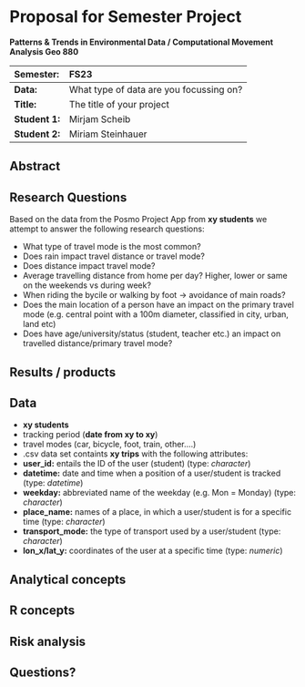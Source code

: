 # Proposal for Semester Project

**Patterns & Trends in Environmental Data / Computational Movement
Analysis Geo 880**

| Semester:      | FS23                                     |
|:---------------|:---------------------------------------- |
| **Data:**      | What type of data are you focussing on?  |
| **Title:**     | The title of your project                |
| **Student 1:** | Mirjam Scheib                            |
| **Student 2:** | Miriam Steinhauer                        |

## Abstract 
<!-- (50-60 words) -->

## Research Questions
Based on the data from the Posmo Project App from **xy students** we attempt to answer the following research questions: 

- What type of travel mode is the most common?  
- Does rain impact travel distance or travel mode? 
- Does distance impact travel mode?  
- Average travelling distance from home per day? Higher, lower or same on the weekends vs during week? 
- When riding the bycile or walking by foot -> avoidance of main roads? 
- Does the main location of a person have an impact on the primary travel mode (e.g. central point with a 100m diameter, classified in city, urban, land etc) 
- Does have age/university/status (student, teacher etc.) an impact on travelled distance/primary travel mode? 

<!-- (50-60 words) -->

## Results / products
<!-- What do you expect, anticipate? -->

## Data
- **xy students**
- tracking period (**date from xy to xy**) 
- travel modes (car, bicycle, foot, train, other....) 
- .csv data set containts **xy trips** with the following attributes: 
-   **user_id:** entails the ID of the user (student) (type: *character*)
-   **datetime:** date and time when a position of a user/student is tracked (type: *datetime*) 
-   **weekday:** abbreviated name of the weekday (e.g. Mon = Monday) (type: *character*)
-   **place_name:** names of a place, in which a user/student is for a specific time (type: *character*)
-   **transport_mode:** the type of transport used by a user/student (type: *character*)
-   **lon_x/lat_y:** coordinates of the user at a specific time (type: *numeric*)
<!-- What data will you use? Will you require additional context data? Where do you get this data from? Do you already have all the data? -->

## Analytical concepts
<!-- Which analytical concepts will you use? What conceptual movement spaces and respective modelling approaches of trajectories will you be using? What additional spatial analysis methods will you be using? -->

## R concepts
<!-- Which R concepts, functions, packages will you mainly use. What additional spatial analysis methods will you be using? -->

## Risk analysis
<!-- What could be the biggest challenges/problems you might face? What is your plan B? -->

## Questions? 
<!-- Which questions would you like to discuss at the coaching session? -->
